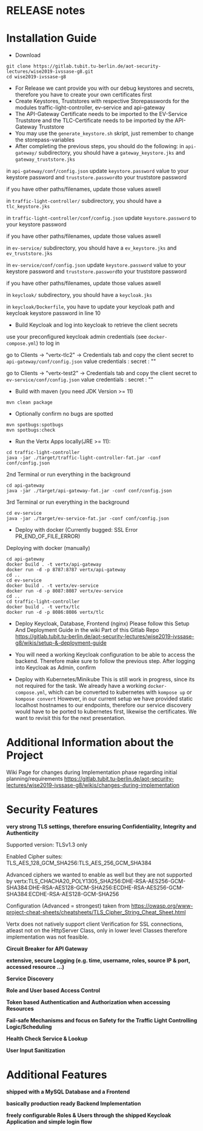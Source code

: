 RELEASE notes
=============

Installation Guide
============
* Download
```
git clone https://gitlab.tubit.tu-berlin.de/aot-security-lectures/wise2019-ivssase-g8.git
cd wise2019-ivssase-g8
```
* For Release we cant provide you with our debug keystores and secrets, therefore you have to create your own certificates first
* Create Keystores, Truststores with respective Storepasswords for the modules traffic-light-controller, ev-service and api-gateway
* The API-Gateway Certificate needs to be imported to the EV-Service Truststore and the TLC-Certificate needs to be imported by the API-Gateway Truststore
* You may use the `generate_keystore.sh` skript, just remember to change the storepass-variables
* After completing the previous steps, you should do the following:
in `api-gateway/` subdirectory, you should have a `gateway_keystore.jks` and `gateway_truststore.jks`

in `api-gateway/conf/config.json` update `keystore.password` value to your keystore password and `truststore.password`to your truststore password

if you have other paths/filenames, update those values aswell

in `traffic-light-controller/` subdirectory, you should have a `tlc_keystore.jks`

in `traffic-light-controller/conf/config.json` update `keystore.password` to your keystore password

if you have other paths/filenames, update those values aswell

in `ev-service/` subdirectory, you should have a `ev_keystore.jks` and `ev_truststore.jks`

in `ev-service/conf/config.json` update `keystore.password` value to your keystore password and `truststore.password`to your truststore password

if you have other paths/filenames, update those values aswell

in `keycloak/` subdirectory, you should have a `keycloak.jks`

in `keycloak/Dockerfile`, you have to update your keycloak path and keycloak keystore password in line 10

* Build Keycloak and log into keycloak to retrieve the client secrets

use your preconfigured keycloak admin credentials (see `docker-compose.yml`) to log in 

go to Clients -> "vertx-tlc2" -> Credentials tab and copy the client secret to `api-gateway/conf/config.json` value credentials : secret : ""

go to Clients -> "vertx-test2" -> Credentials tab and copy the client secret to `ev-service/conf/config.json` value credentials : secret : ""

* Build with maven (you need JDK Version >= 11)
```
mvn clean package
```
* Optionally confirm no bugs are spotted
```
mvn spotbugs:spotbugs
mvn spotbugs:check
```
* Run the Vertx Apps locally(JRE >= 11):
```
cd traffic-light-controller
java -jar ./target/traffic-light-controller-fat.jar -conf conf/config.json
```
2nd Terminal or run everything in the background
```
cd api-gateway
java -jar ./target/api-gateway-fat.jar -conf conf/config.json
```
3rd Terminal or run everything in the background
```
cd ev-service
java -jar ./target/ev-service-fat.jar -conf conf/config.json
```

* Deploy with docker (Currently bugged: SSL Error PR_END_OF_FILE_ERROR)

Deploying with docker (manually)
```
cd api-gateway
docker build . -t vertx/api-gateway
docker run -d -p 8787:8787 vertx/api-gateway
cd ..
cd ev-service
docker build . -t vertx/ev-service
docker run -d -p 8087:8087 vertx/ev-service
cd ..
cd traffic-light-controller
docker build . -t vertx/tlc
docker run -d -p 8086:8086 vertx/tlc
```

* Deploy Keycloak, Database, Frontend (nginx)
Please follow this Setup And Deployment Guide in the wiki Part of this Gitlab Repo
https://gitlab.tubit.tu-berlin.de/aot-security-lectures/wise2019-ivssase-g8/wikis/setup-&-deployment-guide

* You will need a working Keycloak configuration to be able to access the backend. Therefore make sure to follow the previous step.
After logging into Keycloak as Admin, confirm 

* Deploy with Kubernetes/Minikube
This is still work in progress, since its not required for the task. 
We already have a working `docker-compose.yml`, which can be converted to kubernetes with
`kompose up` or `kompose convert`
However, in our current setup we have provided static localhost hostnames to our endpoints, therefore our 
service discovery would have to be ported to kubernetes first, likewise the certificates. We want to revisit this for the next presentation.

Additional Information about the Project
=============================

Wiki Page for changes during Implementation phase regarding initial planning/requirements
https://gitlab.tubit.tu-berlin.de/aot-security-lectures/wise2019-ivssase-g8/wikis/changes-during-implementation

Security Features
=================

**very strong TLS settings, therefore ensuring Confidentiality, Integrity and Authenticity**

Supported version: TLSv1.3 only

Enabled Cipher suites: TLS_AES_128_GCM_SHA256:TLS_AES_256_GCM_SHA384

Advanced ciphers we wanted to enable as well but they are not supported by vertx:TLS_CHACHA20_POLY1305_SHA256:DHE-RSA-AES256-GCM-SHA384:DHE-RSA-AES128-GCM-SHA256:ECDHE-RSA-AES256-GCM-SHA384:ECDHE-RSA-AES128-GCM-SHA256

Configuration (Advanced = strongest) taken from https://owasp.org/www-project-cheat-sheets/cheatsheets/TLS_Cipher_String_Cheat_Sheet.html

Vertx does not natively support client Verification for SSL connections, atleast not on the HttpServer Class, only in lower level Classes therefore implementation was not feasible.

**Circuit Breaker for API Gateway**

**extensive, secure Logging (e.g. time, username, roles, source IP & port, accessed resource ...)**

**Service Discovery**

**Role and User based Access Control**

**Token based Authentication and Authorization when accessing Resources**

**Fail-safe Mechanisms and focus on Safety for the Traffic Light Controlling Logic/Scheduling**

**Health Check Service & Lookup**

**User Input Sanitization**

Additional Features
==================

**shipped with a MySQL Database and a Frontend**

**basically production ready Backend Implementation**

**freely configurable Roles & Users through the shipped Keycloak Application and simple login flow**
